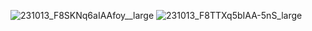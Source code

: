 ![231013_F8SKNq6aIAAfoy__large](https://github.com/wotupset/2023/assets/4385327/caada927-6ef9-4417-a092-ec90c5a4723e)
![231013_F8TTXq5bIAA-5nS_large](https://github.com/wotupset/2023/assets/4385327/8e6d7a8c-cf65-4ece-92f6-44f0df375736)

